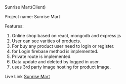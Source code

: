 Sunrise Mart(Client)

Project name: Sunrise Mart

Features:

1. Online shop based on react, mongodb and express.js
2. User can see varities of products.
3. For buy any product user need to login or register.
4. for Login firebase method is implemented.
5. Private route is implemented.
6. Data update and deleted by logged in user.
7. uses 3rd party image hosting for product Image.

Live Link [Sunrise Mart](https://elegant-hermann-648410.netlify.app/)
